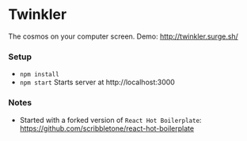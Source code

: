 Twinkler
=====================

The cosmos on your computer screen.
Demo: http://twinkler.surge.sh/

### Setup
- `npm install`
- `npm start` Starts server at http://localhost:3000


### Notes
- Started with a forked version of `React Hot Boilerplate`: https://github.com/scribbletone/react-hot-boilerplate
